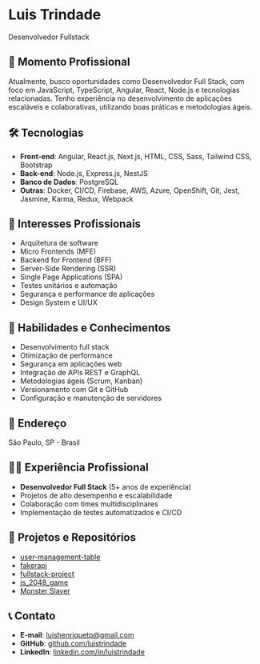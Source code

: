 # Luis Trindade
Desenvolvedor Fullstack
## 💼 Momento Profissional
Atualmente, busco oportunidades como Desenvolvedor Full Stack, com foco em JavaScript, TypeScript, Angular, React, Node.js e tecnologias relacionadas. Tenho experiência no desenvolvimento de aplicações escaláveis e colaborativas, utilizando boas práticas e metodologias ágeis.

## 🛠️ Tecnologias
- **Front-end**: Angular, React.js, Next.js, HTML, CSS, Sass, Tailwind CSS, Bootstrap
- **Back-end**: Node.js, Express.js, NestJS
- **Banco de Dados**: PostgreSQL
- **Outras**: Docker, CI/CD, Firebase, AWS, Azure, OpenShift, Git, Jest, Jasmine, Karma, Redux, Webpack

## 🎯 Interesses Profissionais
- Arquitetura de software
- Micro Frontends (MFE)
- Backend for Frontend (BFF)
- Server-Side Rendering (SSR)
- Single Page Applications (SPA)
- Testes unitários e automação
- Segurança e performance de aplicações
- Design System e UI/UX

## 🔑 Habilidades e Conhecimentos
- Desenvolvimento full stack
- Otimização de performance
- Segurança em aplicações web
- Integração de APIs REST e GraphQL
- Metodologias ágeis (Scrum, Kanban)
- Versionamento com Git e GitHub
- Configuração e manutenção de servidores

## 📍 Endereço
São Paulo, SP - Brasil

## 👨‍💻 Experiência Profissional
- **Desenvolvedor Full Stack** (5+ anos de experiência)
- Projetos de alto desempenho e escalabilidade
- Colaboração com times multidisciplinares
- Implementação de testes automatizados e CI/CD

## 🚀 Projetos e Repositórios
- [user-management-table](https://github.com/luistrindade/user-management-table)
- [fakerapi](https://github.com/luistrindade/fakerapi)
- [fullstack-project](https://github.com/luistrindade/fullstack-project)
- [js_2048_game](https://github.com/luistrindade/js_2048_game)
- [Monster Slayer](https://github.com/luistrindade/monster-slayer)

## 📞 Contato
- **E-mail**: luishenriquetp@gmail.com
- **GitHub**: [github.com/luistrindade](https://github.com/luistrindade)
- **LinkedIn**: [linkedin.com/in/luistrindade](https://linkedin.com/in/luistrindade)

